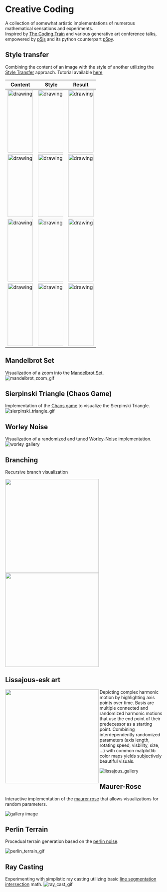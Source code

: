 # Creative Coding
A collection of somewhat artistic implementations of numerous mathematical sensations and experiments.   
Inspired by [The Coding Train](https://www.youtube.com/c/TheCodingTrain) and various generative art conference talks, empowered by [p5js](https://p5js.org/) and its python counterpart [p5py](https://github.com/p5py/p5).

## Style transfer
Combining the content of an image with the style of another utilizing the [Style Transfer](https://www.cv-foundation.org/openaccess/content_cvpr_2016/papers/Gatys_Image_Style_Transfer_CVPR_2016_paper.pdf) approach. Tutorial available [here](https://colab.research.google.com/drive/1rXkHKJzH9u2hs-OAqxDLNvotVxieg9S1#scrollTo=jxRrLNslsI2w)

Content | Style | Result
--- | --- | ---
<img src="src/style_transfer/images/wanderer.jpeg" alt="drawing" width="100%" height="200"/> | <img src="src/style_transfer/images/style_2.jpeg" alt="drawing" width="100%" height="200"/> | <img src="media/style_transfer/wanderer_abstract_style_2.png" alt="drawing" width="100%" height="200"/>
<img src="src/style_transfer/images/friedensengel.jpeg" alt="drawing" width="100%" height="200"/> | <img src="src/style_transfer/images/oil_sea_style.jpeg" alt="drawing" width="100%" height="200"/> | <img src="media/style_transfer/frieden_oil_ship.png" alt="drawing" width="100%" height="200"/>
<img src="src/style_transfer/images/worker.jpeg" alt="drawing" width="100%" height="200"/> | <img src="src/style_transfer/images/vangogh.jpeg" alt="drawing" width="100%" height="200"/> | <img src="media/style_transfer/worker_vangogh.png" alt="drawing" width="100%" height="200"/>
<img src="src/style_transfer/images/notre_dame.jpeg" alt="drawing" width="100%" height="200"/> | <img src="src/style_transfer/images/blue_geometric_shapes.jpeg" alt="drawing" width="100%" height="200"/> | <img src="media/style_transfer/notre_geo.png" alt="drawing" width="100%" height="200"/>


## Mandelbrot Set
Visualization of a zoom into the [Mandelbrot Set](https://en.wikipedia.org/wiki/Mandelbrot_set).  
![mandelbrot_zoom_gif](media/mandelbrot/mandelbrot_zoom.gif)

## Sierpinski Triangle (Chaos Game)
Implementation of the [Chaos game](https://en.wikipedia.org/wiki/Sierpi%C5%84ski_triangle#Chaos_game) to visualize the Sierpinski Triangle.  
![sierpinski_triangle_gif](media/sierpinski/sierpinski_triangle.gif)


## Worley Noise
Visualization of a randomized and tuned [Worley-Noise](https://de.wikipedia.org/wiki/Worley_noise) implementation.
![worley_gallery](media/worley_noise/worley_gallery.png)

## Branching
Recursive branch visualization
<p float="left">
<img src="media/branches/brokoli_2.png" width="300" height="300"/>
<img src="media/branches/brokoli_1.png" width="300" height="300"/>
</p>

## Lissajous-esk art
<img align="left" src="media/lissajous/lj_explanation.gif" width="300" height="300"/>
Depicting complex harmonic motion by highlighting axis points over time.   
Basis are multiple connected and randomized harmonic motions that use the end point of their predecessor as a starting point.
Combining interdependently randomized parameters (axis length, rotating speed, visbility, size, ...) with common matplotlib color maps yields subjectively beautiful visuals.

![lissajous_gallery](media/lissajous/lj_gallery_03.png)
## Maurer-Rose
Interactive implementation of the [maurer rose](https://en.wikipedia.org/wiki/Maurer_rose) that allows visualizations for random parameters.  

![gallery image](media/maurer_rose/maurer_gallery.png)
## Perlin Terrain
Procedual terrain generation based on the [perlin noise](https://en.wikipedia.org/wiki/Perlin_noise).  

![perlin_terrain_gif](media/perlin_terrain/perlin_terrain.gif)
## Ray Casting
Experimenting with simplistic ray casting utilizing basic [line segmentation intersection](https://en.wikipedia.org/wiki/Line%E2%80%93line_intersection) math.
![ray_cast_gif](media/ray_cast/ray_cast.gif)

